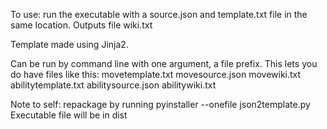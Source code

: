 To use: run the executable with a source.json and template.txt file in the same location. Outputs file wiki.txt 

Template made using Jinja2.

Can be run by command line with one argument, a file prefix. This lets you do have files like this:
movetemplate.txt
movesource.json
movewiki.txt
abilitytemplate.txt
abilitysource.json
abilitywiki.txt

Note to self: repackage by running pyinstaller --onefile json2template.py
Executable file will be in dist